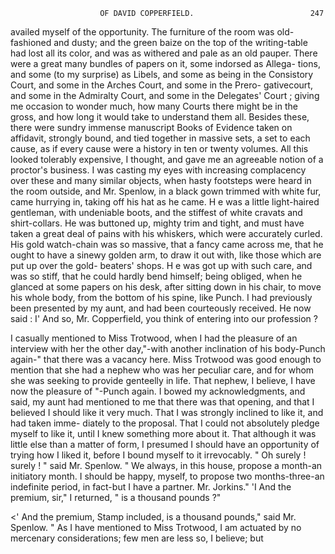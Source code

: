                         OF DAVID COPPERFIELD.                          247
availed myself of the opportunity. The furniture of the room was old-
fashioned and dusty; and the green baize on the top of the writing-table
had lost all its color, and was as withered and pale as an old pauper.
There were a great many bundles of papers on it, some indorsed as Allega-
tions, and some (to my surprise) as Libels, and some as being in the
Consistory Court, and some in the Arches Court, and some in the Prero-
gativecourt, and some in the Admiralty Court, and some in the Delegates'
Court ; giving me occasion to wonder much, how many Courts there might
be in the gross, and how long it would take to understand them all.
Besides these, there were sundry immense manuscript Books of Evidence
taken on affidavit, strongly bound, and tied together in massive sets, a set
to each cause, as if every cause were a history in ten or twenty volumes.
All this looked tolerably expensive, I thought, and gave me an agreeable
notion of a proctor's business. I was casting my eyes with increasing
complacency over these and many similar objects, when hasty footsteps
were heard in the room outside, and Mr. Spenlow, in a black gown
trimmed with white fur, came hurrying in, taking off his hat as he came.
   H e was a little light-haired gentleman, with undeniable boots, and the
stiffest of white cravats and shirt-collars. He was buttoned up, mighty
trim and tight, and must have taken a great deal of pains with his
whiskers, which were accurately curled. His gold watch-chain was
so massive, that a fancy came across me, that he ought to have a sinewy
golden arm, to draw it out with, like those which are put up over the gold-
beaters' shops. H e was got up with such care, and was so stiff, that
he could hardly bend himself; being obliged, when he glanced at some
papers on his desk, after sitting down in his chair, to move his whole body,
from the bottom of his spine, like Punch.
    I had previously been presented by my aunt, and had been courteously
received. He now said :
    I' And so, Mr. Copperfield, you think of entering into our profession ?

I casually mentioned to Miss Trotwood, when I had the pleasure of
an interview with her the other day,"-with another inclination of his
body-Punch again-" that there was a vacancy here. Miss Trotwood
was good enough to mention that she had a nephew who was her peculiar
care, and for whom she was seeking to provide genteelly in life. That
nephew, I believe, I have now the pleasure of "-Punch again.
    I bowed my acknowledgments, and said, my aunt had mentioned to
me that there was that opening, and that I believed I should like it very
much. That I was strongly inclined to like it, and had taken imme-
diately to the proposal. That I could not absolutely pledge myself to like
it, until I knew something more about it. That although it was little else
than a matter of form, I presumed I should have an opportunity of trying
how I liked it, before I bound myself to it irrevocably.
    " Oh surely ! surely ! " said Mr. Spenlow. " We always, in this house,
propose a month-an initiatory month. I should be happy, myself, to
propose two months-three-an         indefinite period, in fact-but I have a
partner. Mr. Jorkins."
    'I And the premium, sir," I returned, " is a thousand pounds ?"

   &lt;' And the premium, Stamp included, is a thousand pounds," said
Mr. Spenlow. " As I have mentioned to Miss Trotwood, I am actuated
by no mercenary considerations; few men are less so, I believe; but
